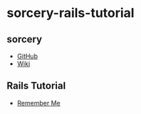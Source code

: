 # sorcery-rails-tutorial

## sorcery
- [GitHub](https://github.com/Sorcery/sorcery)
- [Wiki](https://github.com/NoamB/sorcery/wiki)

## Rails Tutorial

- [Remember Me](https://github.com/NoamB/sorcery/wiki/Remember-Me)
